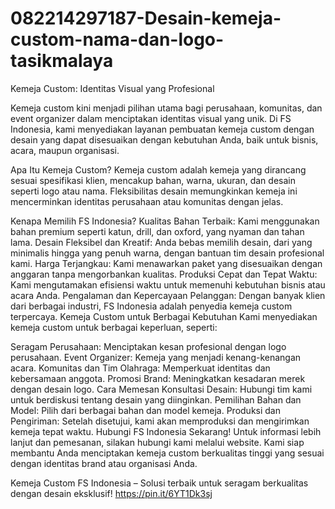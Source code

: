 # 082214297187-Desain-kemeja-custom-nama-dan-logo-tasikmalaya
Kemeja Custom: Identitas Visual yang Profesional

Kemeja custom kini menjadi pilihan utama bagi perusahaan, komunitas, dan event organizer dalam menciptakan identitas visual yang unik. Di FS Indonesia, kami menyediakan layanan pembuatan kemeja custom dengan desain yang dapat disesuaikan dengan kebutuhan Anda, baik untuk bisnis, acara, maupun organisasi.

Apa Itu Kemeja Custom?
Kemeja custom adalah kemeja yang dirancang sesuai spesifikasi klien, mencakup bahan, warna, ukuran, dan desain seperti logo atau nama. Fleksibilitas desain memungkinkan kemeja ini mencerminkan identitas perusahaan atau komunitas dengan jelas.

Kenapa Memilih FS Indonesia?
Kualitas Bahan Terbaik: Kami menggunakan bahan premium seperti katun, drill, dan oxford, yang nyaman dan tahan lama.
Desain Fleksibel dan Kreatif: Anda bebas memilih desain, dari yang minimalis hingga yang penuh warna, dengan bantuan tim desain profesional kami.
Harga Terjangkau: Kami menawarkan paket yang disesuaikan dengan anggaran tanpa mengorbankan kualitas.
Produksi Cepat dan Tepat Waktu: Kami mengutamakan efisiensi waktu untuk memenuhi kebutuhan bisnis atau acara Anda.
Pengalaman dan Kepercayaan Pelanggan: Dengan banyak klien dari berbagai industri, FS Indonesia adalah penyedia kemeja custom terpercaya.
Kemeja Custom untuk Berbagai Kebutuhan
Kami menyediakan kemeja custom untuk berbagai keperluan, seperti:

Seragam Perusahaan: Menciptakan kesan profesional dengan logo perusahaan.
Event Organizer: Kemeja yang menjadi kenang-kenangan acara.
Komunitas dan Tim Olahraga: Memperkuat identitas dan kebersamaan anggota.
Promosi Brand: Meningkatkan kesadaran merek dengan desain logo.
Cara Memesan
Konsultasi Desain: Hubungi tim kami untuk berdiskusi tentang desain yang diinginkan.
Pemilihan Bahan dan Model: Pilih dari berbagai bahan dan model kemeja.
Produksi dan Pengiriman: Setelah disetujui, kami akan memproduksi dan mengirimkan kemeja tepat waktu.
Hubungi FS Indonesia Sekarang! Untuk informasi lebih lanjut dan pemesanan, silakan hubungi kami melalui website. Kami siap membantu Anda menciptakan kemeja custom berkualitas tinggi yang sesuai dengan identitas brand atau organisasi Anda.

Kemeja Custom FS Indonesia – Solusi terbaik untuk seragam berkualitas dengan desain eksklusif!
https://pin.it/6YT1Dk3sj
